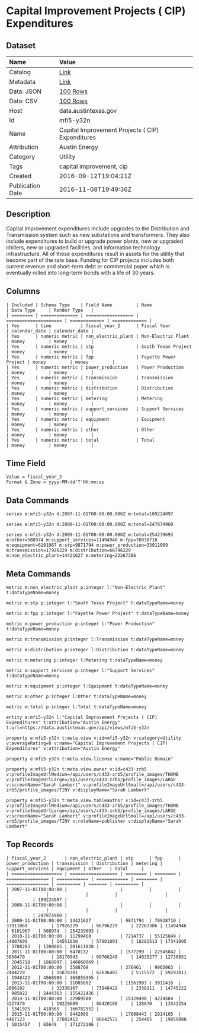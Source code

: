 # Capital Improvement Projects ( CIP) Expenditures

## Dataset

| Name | Value |
| :--- | :---- |
| Catalog | [Link](https://catalog.data.gov/dataset/capital-improvement-projects-cip-expenditures) |
| Metadata | [Link](https://data.austintexas.gov/api/views/mfi5-y32n) |
| Data: JSON | [100 Rows](https://data.austintexas.gov/api/views/mfi5-y32n/rows.json?max_rows=100) |
| Data: CSV | [100 Rows](https://data.austintexas.gov/api/views/mfi5-y32n/rows.csv?max_rows=100) |
| Host | data.austintexas.gov |
| Id | mfi5-y32n |
| Name | Capital Improvement Projects ( CIP) Expenditures |
| Attribution | Austin Energy |
| Category | Utility |
| Tags | capital improvement, cip |
| Created | 2016-09-12T19:04:21Z |
| Publication Date | 2016-11-08T19:49:36Z |

## Description

Capital improvement expenditures include upgrades to the Distribution and Transmission system such as new substations and transformers. They also include expenditures to build or upgrade power plants, new or upgraded chillers, new or upgraded facilities, and information technology infrastructure.  All of these expenditures result in assets for the utility that become part of the rate base. Funding for CIP projects includes both current revenue and short-term debt or commercial paper which is eventually rolled into long-term bonds with a life of 30 years.

## Columns

```ls
| Included | Schema Type    | Field Name         | Name                  | Data Type     | Render Type   |
| ======== | ============== | ================== | ===================== | ============= | ============= |
| Yes      | time           | fiscal_year_2      | Fiscal Year           | calendar_date | calendar_date |
| Yes      | numeric metric | non_electric_plant | Non-Electric Plant    | money         | money         |
| Yes      | numeric metric | stp                | South Texas Project   | money         | money         |
| Yes      | numeric metric | fpp                | Fayette Power Project | money         | money         |
| Yes      | numeric metric | power_production   | Power Production      | money         | money         |
| Yes      | numeric metric | transmission       | Transmission          | money         | money         |
| Yes      | numeric metric | distribution       | Distribution          | money         | money         |
| Yes      | numeric metric | metering           | Metering              | money         | money         |
| Yes      | numeric metric | support_services   | Support Services      | money         | money         |
| Yes      | numeric metric | equipment          | Equipment             | money         | money         |
| Yes      | numeric metric | other              | Other                 | money         | money         |
| Yes      | numeric metric | total              | Total                 | money         | money         |
```

## Time Field

```ls
Value = fiscal_year_2
Format & Zone = yyyy-MM-dd'T'HH:mm:ss
```

## Data Commands

```ls
series e:mfi5-y32n d:2007-11-01T00:00:00.000Z m:total=189224097

series e:mfi5-y32n d:2008-11-01T00:00:00.000Z m:total=247874960

series e:mfi5-y32n d:2009-11-01T00:00:00.000Z m:total=254239693 m:other=508974 m:support_services=11494946 m:fpp=70938710 m:equipment=6101967 m:stp=9871794 m:power_production=33911069 m:transmission=17926229 m:distribution=66796229 m:non_electric_plant=14421627 m:metering=22267386
```

## Meta Commands

```ls
metric m:non_electric_plant p:integer l:"Non-Electric Plant" t:dataTypeName=money

metric m:stp p:integer l:"South Texas Project" t:dataTypeName=money

metric m:fpp p:integer l:"Fayette Power Project" t:dataTypeName=money

metric m:power_production p:integer l:"Power Production" t:dataTypeName=money

metric m:transmission p:integer l:Transmission t:dataTypeName=money

metric m:distribution p:integer l:Distribution t:dataTypeName=money

metric m:metering p:integer l:Metering t:dataTypeName=money

metric m:support_services p:integer l:"Support Services" t:dataTypeName=money

metric m:equipment p:integer l:Equipment t:dataTypeName=money

metric m:other p:integer l:Other t:dataTypeName=money

metric m:total p:integer l:Total t:dataTypeName=money

entity e:mfi5-y32n l:"Capital Improvement Projects ( CIP) Expenditures" t:attribution="Austin Energy" t:url=https://data.austintexas.gov/api/views/mfi5-y32n

property e:mfi5-y32n t:meta.view v:id=mfi5-y32n v:category=Utility v:averageRating=0 v:name="Capital Improvement Projects ( CIP) Expenditures" v:attribution="Austin Energy"

property e:mfi5-y32n t:meta.view.license v:name="Public Domain"

property e:mfi5-y32n t:meta.view.owner v:id=c433-zrb5 v:profileImageUrlMedium=/api/users/c433-zrb5/profile_images/THUMB v:profileImageUrlLarge=/api/users/c433-zrb5/profile_images/LARGE v:screenName="Sarah Lambert" v:profileImageUrlSmall=/api/users/c433-zrb5/profile_images/TINY v:displayName="Sarah Lambert"

property e:mfi5-y32n t:meta.view.tableauthor v:id=c433-zrb5 v:profileImageUrlMedium=/api/users/c433-zrb5/profile_images/THUMB v:profileImageUrlLarge=/api/users/c433-zrb5/profile_images/LARGE v:screenName="Sarah Lambert" v:profileImageUrlSmall=/api/users/c433-zrb5/profile_images/TINY v:roleName=publisher v:displayName="Sarah Lambert"
```

## Top Records

```ls
| fiscal_year_2       | non_electric_plant | stp      | fpp      | power_production | transmission | distribution | metering | support_services | equipment | other   | total     | 
| =================== | ================== | ======== | ======== | ================ | ============ | ============ | ======== | ================ | ========= | ======= | ========= | 
| 2007-11-01T00:00:00 |                    |          |          |                  |              |              |          |                  |           |         | 189224097 | 
| 2008-11-01T00:00:00 |                    |          |          |                  |              |              |          |                  |           |         | 247874960 | 
| 2009-11-01T00:00:00 | 14421627           | 9871794  | 70938710 | 33911069         | 17926229     | 66796229     | 22267386 | 11494946         | 6101967   | 508974  | 254239693 | 
| 2010-11-01T00:00:00 | 11299468           | 7214737  | 55125849 | 14807699         | 14551030     | 57901091     | 18282513 | 17341095         | 3788283   | 1300065 | 201611828 | 
| 2011-11-01T00:00:00 | 6470132            | 1577299  | 22545042 | 5850470          | 18170943     | 60766240     | 14035277 | 12730851         | 2045718   | 1868097 | 146060069 | 
| 2012-11-01T00:00:00 | 3588709            | 376461   | 9965063  | 2484229          | 15878301     | 62636482     | 5115572  | 59293811         | 1948422   | 4568905 | 165855955 | 
| 2013-11-01T00:00:00 | 11085602           | 11561993 | 3911416  | 2066102          | 32336167     | 73948429     | 2338111  | 14745222         | 985022    | 2444363 | 155422426 | 
| 2014-11-01T00:00:00 | 22909580           | 15329498 | 4234504  | 3227479          | 19229689     | 86420188     | 128870   | 13542254         | 1341925   | 418565  | 166782552 | 
| 2015-11-01T00:00:00 | 9442080            | 17608443 | 2914105  | 4467123          | 27002412     | 88642572     | 254465   | 19859880         | 1015457   | 65649   | 171272186 | 
```